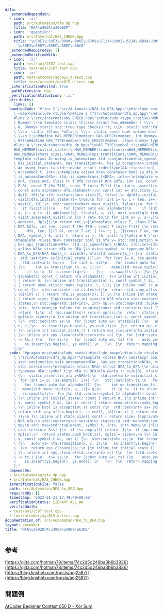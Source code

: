 ```yaml
---
data:
  _extendedDependsOn:
  - icon: ':x:'
    path: src/Automaton/dfa_dp.hpp
    title: "DFA\u4E0A\u306EDP"
  - icon: ':question:'
    path: src/Internal/HAS_CHECK.hpp
    title: "\u30E1\u30F3\u30D0\u306E\u6709\u7121\u3092\u5224\u5B9A\u3059\u308B\u30C6\
      \u30F3\u30D7\u30EC\u30FC\u30C8"
  _extendedRequiredBy: []
  _extendedVerifiedWith:
  - icon: ':x:'
    path: test/aoj/2587.test.cpp
    title: test/aoj/2587.test.cpp
  - icon: ':x:'
    path: test/atcoder/agc015_d.test.cpp
    title: test/atcoder/agc015_d.test.cpp
  _isVerificationFailed: true
  _pathExtension: hpp
  _verificationStatusIcon: ':x:'
  attributes:
    links: []
  bundledCode: "#line 2 \"src/Automaton/NFA_to_DFA.hpp\"\n#include <set>\n#include\
    \ <map>\n#include <tuple>\n#line 2 \"src/Automaton/dfa_dp.hpp\"\n#include <vector>\n\
    #line 2 \"src/Internal/HAS_CHECK.hpp\"\n#include <type_traits>\n#define HAS_CHECK(member,\
    \ Dummy) \\\n template <class tClass> struct has_##member { \\\n  template <class\
    \ U, Dummy> static std::true_type check(U *); \\\n  static std::false_type check(...);\
    \ \\\n  static tClass *mClass; \\\n  static const bool value= decltype(check(mClass))::value;\
    \ \\\n };\n#define HAS_MEMBER(member) HAS_CHECK(member, int dummy= (&U::member,\
    \ 0))\n#define HAS_TYPE(member) HAS_CHECK(member, class dummy= typename U::member)\n\
    #line 4 \"src/Automaton/dfa_dp.hpp\"\nHAS_TYPE(symbol_t);\nHAS_MEMBER(alphabet);\n\
    HAS_MEMBER(initial_state);\nHAS_MEMBER(transition);\nHAS_MEMBER(is_accept);\n\
    HAS_MEMBER(state_size);\nHAS_MEMBER(eps_transition);\nHAS_MEMBER(is_reject);\n\
    template <class A> using is_automaton= std::conjunction<has_symbol_t<A>, has_alphabet<A>,\
    \ has_initial_state<A>, has_transition<A>, has_is_accept<A>>;\ntemplate <class\
    \ A> using trans_t= std::invoke_result_t<decltype(&A::transition), A, int, typename\
    \ A::symbol_t, int>;\ntemplate <class DFA> constexpr bool is_dfa_v= std::conjunction_v<has_state_size<DFA>,\
    \ is_automaton<DFA>, std::is_same<trans_t<DFA>, int>>;\ntemplate <class T, class\
    \ DFA, class Add, class F> T dfa_dp(const DFA &dfa, int len, const Add &add, const\
    \ F &f, const T t0= T(0), const T init= T(1)) {\n static_assert(is_dfa_v<DFA>);\n\
    \ const auto alphabet= dfa.alphabet();\n const int S= dfa.state_size();\n std::vector<T>\
    \ dp(S, t0);\n std::vector<char> visit(S, false);\n dp[dfa.initial_state()]= init,\
    \ visit[dfa.initial_state()]= true;\n for (int i= 0; i < len; i++) {\n  std::vector<T>\
    \ next(S, t0);\n  std::vector<char> next_visit(S, false);\n  for (int s= S; s--;)\n\
    \   if (visit[s])\n    for (const auto &a: alphabet)\n     if (int q= dfa.transition(s,\
    \ a, i); q != -1) add(next[q], f(dp[s], a, i)), next_visit[q]= true;\n  dp.swap(next),\
    \ visit.swap(next_visit);\n }\n T ret= t0;\n for (int s= S; s--;)\n  if (dfa.is_accept(s))\
    \ add(ret, dp[s]);\n return ret;\n}\ntemplate <class T, class DFA> T dfa_dp(const\
    \ DFA &dfa, int len, const T t0= T(0), const T init= T(1)) {\n return dfa_dp<T>(\n\
    \     dfa, len, [](T &l, const T &r) { l+= r; }, [](const T &v, const typename\
    \ DFA::symbol_t &, int) { return v; }, t0, init);\n}\n#line 6 \"src/Automaton/NFA_to_DFA.hpp\"\
    \ntemplate <class NFA> constexpr bool is_nfa_v= std::conjunction_v<is_automaton<NFA>,\
    \ has_eps_transition<NFA>, std::is_same<trans_t<NFA>, std::set<int>>>;\ntemplate\
    \ <class NFA> struct NFA_to_DFA {\n using symbol_t= typename NFA::symbol_t;\n\
    \ NFA_to_DFA(NFA &&nfa_): size(0), nfa(std::move(nfa_)) {\n  static_assert(is_nfa_v<NFA>);\n\
    \  std::set<int> ss{initial_state_()};\n  for (int i= 0; !ss.empty(); i++) {\n\
    \   std::set<int> ts;\n   for (int s: ss)\n    for (const auto &a: alphabet())\
    \ {\n     int q= transition_(s, a, i);\n     memo[std::make_tuple(s, a, i)]= q;\n\
    \     if (q != -1) ts.insert(q);\n    }\n   ss.swap(ts);\n  }\n }\n std::vector<symbol_t>\
    \ alphabet() const { return nfa.alphabet(); }\n inline int initial_state() const\
    \ { return 0; }\n inline int transition(int s, const symbol_t &c, int i) const\
    \ { return memo.at(std::make_tuple(s, c, i)); }\n inline bool is_accept(int s)\
    \ const {\n  std::set<int> ss= states[s];\n  return std::any_of(ss.begin(), ss.end(),\
    \ [&](int x) { return nfa.is_accept(x); });\n }\n inline int state_size() const\
    \ { return size; }\nprivate:\n int size;\n NFA nfa;\n std::vector<std::set<int>>\
    \ states;\n std::map<std::set<int>, int> mp;\n std::map<std::tuple<int, symbol_t,\
    \ int>, int> memo;\n inline int mapping(const std::set<int> &ss) {\n  if (ss.empty())\
    \ return -1;\n  if (mp.count(ss)) return mp[ss];\n  return states.push_back(ss),\
    \ mp[ss]= size++;\n }\n inline int transition_(int s, const symbol_t &c, int i)\
    \ {\n  std::set<int> ss;\n  for (const auto &x: states[s]) {\n   auto ys= nfa.transition(x,\
    \ c, i);\n   ss.insert(ys.begin(), ys.end());\n  }\n  return eps_closure(ss);\n\
    \ }\n inline int initial_state_() { return eps_closure({nfa.initial_state()});\
    \ }\n inline int eps_closure(std::set<int> ss) {\n  for (std::set<int> ts; ss\
    \ != ts;) {\n   ts= ss;\n   for (const auto &x: ts) {\n    auto ys= nfa.eps_transition(x);\n\
    \    ss.insert(ys.begin(), ys.end());\n   }\n  }\n  return mapping(ss);\n }\n\
    };\n"
  code: "#pragma once\n#include <set>\n#include <map>\n#include <tuple>\n#include\
    \ \"src/Automaton/dfa_dp.hpp\"\ntemplate <class NFA> constexpr bool is_nfa_v=\
    \ std::conjunction_v<is_automaton<NFA>, has_eps_transition<NFA>, std::is_same<trans_t<NFA>,\
    \ std::set<int>>>;\ntemplate <class NFA> struct NFA_to_DFA {\n using symbol_t=\
    \ typename NFA::symbol_t;\n NFA_to_DFA(NFA &&nfa_): size(0), nfa(std::move(nfa_))\
    \ {\n  static_assert(is_nfa_v<NFA>);\n  std::set<int> ss{initial_state_()};\n\
    \  for (int i= 0; !ss.empty(); i++) {\n   std::set<int> ts;\n   for (int s: ss)\n\
    \    for (const auto &a: alphabet()) {\n     int q= transition_(s, a, i);\n  \
    \   memo[std::make_tuple(s, a, i)]= q;\n     if (q != -1) ts.insert(q);\n    }\n\
    \   ss.swap(ts);\n  }\n }\n std::vector<symbol_t> alphabet() const { return nfa.alphabet();\
    \ }\n inline int initial_state() const { return 0; }\n inline int transition(int\
    \ s, const symbol_t &c, int i) const { return memo.at(std::make_tuple(s, c, i));\
    \ }\n inline bool is_accept(int s) const {\n  std::set<int> ss= states[s];\n \
    \ return std::any_of(ss.begin(), ss.end(), [&](int x) { return nfa.is_accept(x);\
    \ });\n }\n inline int state_size() const { return size; }\nprivate:\n int size;\n\
    \ NFA nfa;\n std::vector<std::set<int>> states;\n std::map<std::set<int>, int>\
    \ mp;\n std::map<std::tuple<int, symbol_t, int>, int> memo;\n inline int mapping(const\
    \ std::set<int> &ss) {\n  if (ss.empty()) return -1;\n  if (mp.count(ss)) return\
    \ mp[ss];\n  return states.push_back(ss), mp[ss]= size++;\n }\n inline int transition_(int\
    \ s, const symbol_t &c, int i) {\n  std::set<int> ss;\n  for (const auto &x: states[s])\
    \ {\n   auto ys= nfa.transition(x, c, i);\n   ss.insert(ys.begin(), ys.end());\n\
    \  }\n  return eps_closure(ss);\n }\n inline int initial_state_() { return eps_closure({nfa.initial_state()});\
    \ }\n inline int eps_closure(std::set<int> ss) {\n  for (std::set<int> ts; ss\
    \ != ts;) {\n   ts= ss;\n   for (const auto &x: ts) {\n    auto ys= nfa.eps_transition(x);\n\
    \    ss.insert(ys.begin(), ys.end());\n   }\n  }\n  return mapping(ss);\n }\n\
    };"
  dependsOn:
  - src/Automaton/dfa_dp.hpp
  - src/Internal/HAS_CHECK.hpp
  isVerificationFile: false
  path: src/Automaton/NFA_to_DFA.hpp
  requiredBy: []
  timestamp: '2023-01-21 17:49:49+09:00'
  verificationStatus: LIBRARY_ALL_WA
  verifiedWith:
  - test/aoj/2587.test.cpp
  - test/atcoder/agc015_d.test.cpp
documentation_of: src/Automaton/NFA_to_DFA.hpp
layout: document
title: "NFA\u3092DFA\u306B\u5909\u63DB"
---
```

## 参考
[https://qiita.com/hotman78/items/74c2d5d246ba3b6b3836](https://qiita.com/hotman78/items/74c2d5d246ba3b6b3836) \
[https://blog.knshnb.com/posts/aoj2587/](https://blog.knshnb.com/posts/aoj2587/)
## 問題例
[AtCoder Beginner Contest 050 D - Xor Sum](https://atcoder.jp/contests/abc050/tasks/arc066_b)